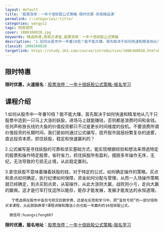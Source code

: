 ```yaml
---
layout: default
title: '股票涨停：一年十倍妖股公式策略-限时优惠-网易精品课'
permalink: /:categories/:title/
categories: wangyi2
tags: 网易提供
cover: 1006360020.jpg
keywords: 精选网课,网易云课堂,股票涨停：一年十倍妖股公式策略
description: '1.如何从股市中一年番10倍？能不能大赚，首先取决于如何快速和精准地从几千只股票中选到一只马上大涨的妖股，进场马上就能赚'
classid: 1006360020
targetlink: https://study.163.com/course/introduction/1006360020.htm?share=1&shareId=1025206652&utm_campaign=share&utm_medium=iphoneShare&utm_source=&utm_u=1025206652
---
```


## 限时特惠

**限时优惠，火速报名**：[股票涨停：一年十倍妖股公式策略-报名学习](https://study.163.com/course/introduction/1006360020.htm?share=1&shareId=1025206652&utm_campaign=share&utm_medium=iphoneShare&utm_source=&utm_u=1025206652)

## 课程介绍

1.如何从股市中一年番10倍？能不能大赚，首先取决于如何快速和精准地从几千只股票中选到一只马上大涨的妖股，进场马上就能赚钱，否则都是浪费时间和金钱。任何声称放长线钓大鱼的价值投资都只不过是更长时间维度的投机。不要浪费所谓价值投资的长期时间，我们是如何通过公式编写，拔开股市层层纷繁复杂的迷雾，直达投资本质，抓住妖股，稳定和快速赢利的？



2.公式编写是寻找妖股的可靠和坚实基础方式，能实现根据经验和想法来筛选特定的股票和操作特定股票，省时省力，抓住妖股所有盈利，摆脱多年操作无序，无纪，无法导致的亏损无止境，从此稳定赢利。

3.拿住妖股不意味着赚着妖股的钱，对于特定的公式，如何确定操作的策略，买点和卖点如何确定，执行纪律如何保障，资金如何分配与管理，从而一入场操作策略就已经确定，到点买到点卖，从容操作，从此大涨则大赢，战败则小亏，走向大赢的酸爽。这才是行军打仗这所以能存，能存才能发展，发展才能发达的永恒道理。



       宁愿选择在股市中盲目亏损交巨额学费，还是在反思和学习中，把“盲目亏损”的一部分钱购买本课程，从此脱胎换骨?课程讲解和赠送小白也能一年赢利的16倍妖股公式。

      微信号:huangxifeng607

**限时优惠，报名地址**：[股票涨停：一年十倍妖股公式策略-报名学习](https://study.163.com/course/introduction/1006360020.htm?share=1&shareId=1025206652&utm_campaign=share&utm_medium=iphoneShare&utm_source=&utm_u=1025206652)

